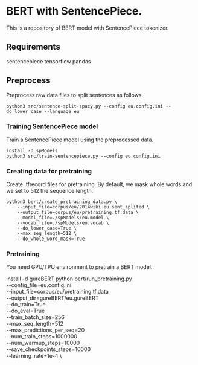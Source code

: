 # BERT with SentencePiece.
This is a repository of BERT model with SentencePiece tokenizer.  

## Requirements
sentencepiece
tensorflow
pandas

## Preprocess 
Preprocess raw data files to split sentences as follows.

```
python3 src/sentence-split-spacy.py --config eu.config.ini --do_lower_case --language eu
```

### Training SentencePiece model
Train a SentencePiece model using the preprocessed data.

```
install -d spModels
python3 src/train-sentencepiece.py --config eu.config.ini
```

### Creating data for pretraining
Create .tfrecord files for pretraining.
By default, we mask whole words and we set to 512 the sequence length.

```
python3 bert/create_pretraining_data.py \
    --input_file=corpus/eu/2014wiki.eu.sent_splited \
    --output_file=corpus/eu/pretraining.tf.data \
    --model_file=./spModels/eu.model \
    --vocab_file=./spModels/eu.vocab \
    --do_lower_case=True \
    --max_seq_length=512 \
    --do_whole_word_mask=True
```
### Pretraining
You need GPU/TPU environment to pretrain a BERT model.  

install -d gureBERT
python bert/run_pretraining.py \
  --config_file=eu.config.ini \
  --input_file=corpus/eu/pretraining.tf.data \
  --output_dir=gureBERT/eu.gureBERT \
  --do_train=True \
  --do_eval=True \
  --train_batch_size=256 \
  --max_seq_length=512 \
  --max_predictions_per_seq=20 \
  --num_train_steps=1000000 \
  --num_warmup_steps=10000 \
  --save_checkpoints_steps=10000 \
  --learning_rate=1e-4 \
